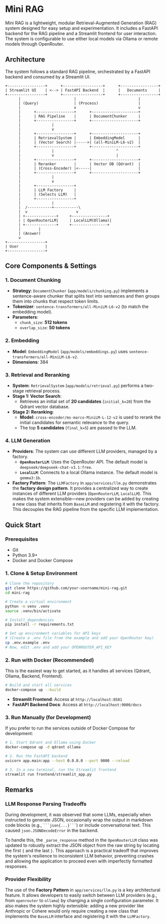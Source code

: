 # Mini RAG

Mini RAG is a lightweight, modular Retrieval-Augmented Generation (RAG) system designed for easy setup and experimentation. It includes a FastAPI backend for the RAG pipeline and a Streamlit frontend for user interaction. The system is configurable to use either local models via Ollama or remote models through OpenRouter.

## Architecture

The system follows a standard RAG pipeline, orchestrated by a FastAPI backend and consumed by a Streamlit UI.

```
+-----------------+      +------------------+      +-----------------+
| Streamlit UI    | <--> | FastAPI Backend  |      |   Documents     |
+-----------------+      +------------------+      +-----------------+
      |                        |                            |
      | (Query)                | (Process)                  |
      |                        v                            v
      |      +-----------------+      +---------------------+
      |      | RAG Pipeline    |      | DocumentChunker     |
      |      +-----------------+      +---------------------+
      |              |
      |              v
      |      +-----------------+      +---------------------+
      |      | RetrievalSystem |      | EmbeddingModel      |
      |      | (Vector Search) |----->| (all-MiniLM-L6-v2)  |
      |      +-----------------+      +---------------------+
      |              |                            ^
      |              v                            |
      |      +-----------------+      +---------------------+
      |      | Reranker        |      | Vector DB (Qdrant)  |
      |      | (Cross-Encoder) |<-----|                     |
      |      +-----------------+      +---------------------+
      |              |
      |              v
      |      +-----------------+
      |      | LLM Factory     |
      |      | (Selects LLM)   |
      |      +-----------------+
      |              |
      |  /-----------+-----------\
      |  v                      v
      | +--------------+     +----------------+
      | | OpenRouterLLM|     | LocalLLM(Ollama)|
      | +--------------+     +----------------+
      |        |
      | (Answer)
      v
+-----------------+
| User            |
+-----------------+
```

## Core Components & Settings

### 1. Document Chunking

- **Strategy**: `DocumentChunker` (`app/models/chunking.py`) implements a sentence-aware chunker that splits text into sentences and then groups them into chunks that respect token limits.
- **Tokenizer**: `sentence-transformers/all-MiniLM-L6-v2` (to match the embedding model).
- **Parameters**:
  - `chunk_size`: **512 tokens**
  - `overlap_size`: **50 tokens**

### 2. Embedding

- **Model**: `EmbeddingModel` (`app/models/embeddings.py`) uses `sentence-transformers/all-MiniLM-L6-v2`.
- **Dimensions**: 384

### 3. Retrieval and Reranking

- **System**: `RetrievalSystem` (`app/models/retrieval.py`) performs a two-stage retrieval process.
- **Stage 1: Vector Search**:
  - Retrieves an initial set of **20 candidates** (`initial_k=20`) from the Qdrant vector database.
- **Stage 2: Reranking**:
  - **Model**: `cross-encoder/ms-marco-MiniLM-L-12-v2` is used to rerank the initial candidates for semantic relevance to the query.
  - The top **5 candidates** (`final_k=5`) are passed to the LLM.

### 4. LLM Generation

- **Providers**: The system can use different LLM providers, managed by a factory.
  - **`OpenRouterLLM`**: Uses the OpenRouter API. The default model is `deepseek/deepseek-chat-v3.1:free`.
  - **`LocalLLM`**: Connects to a local Ollama instance. The default model is `gemma3:1b`.
- **Factory Pattern**: The `LLMFactory` in `app/services/llm.py` demonstrates the **factory design pattern**. It provides a centralized way to create instances of different LLM providers (`OpenRouterLLM`, `LocalLLM`). This makes the system extensible—new providers can be added by creating a new class that inherits from `BaseLLM` and registering it with the factory. This decouples the RAG pipeline from the specific LLM implementation.

## Quick Start

### Prerequisites

- Git
- Python 3.9+
- Docker and Docker Compose

### 1. Clone & Setup Environment

```bash
# Clone the repository
git clone https://github.com/your-username/mini-rag.git
cd mini-rag

# Create a virtual environment
python -m venv .venv
source .venv/bin/activate

# Install dependencies
pip install -r requirements.txt

# Set up environment variables for API keys
# (Create a .env file from the example and add your OpenRouter key)
cp .env.example .env
# Now, edit .env and add your OPENROUTER_API_KEY
```

### 2. Run with Docker (Recommended)

This is the easiest way to get started, as it handles all services (Qdrant, Ollama, Backend, Frontend).

```bash
# Build and start all services
docker-compose up --build
```

- **Streamlit Frontend**: Access at `http://localhost:8501`
- **FastAPI Backend Docs**: Access at `http://localhost:9000/docs`

### 3. Run Manually (for Development)

If you prefer to run the services outside of Docker Compose for development:

```bash
# 1. Start Qdrant and Ollama using Docker
docker-compose up -d qdrant ollama

# 2. Run the FastAPI backend
uvicorn app.main:app --host 0.0.0.0 --port 9000 --reload

# 3. In a new terminal, run the Streamlit frontend
streamlit run frontend/streamlit_app.py
```

## Remarks

### LLM Response Parsing Tradeoffs

During development, it was observed that some LLMs, especially when instructed to generate JSON, occasionally wrap the output in markdown code blocks (e.g., ` ```json{...}``` `) or include conversational text. This caused `json.JSONDecodeError` in the backend.

To handle this, the `_parse_response` method in the `OpenRouterLLM` class was updated to robustly extract the JSON object from the raw string by locating the first `{` and the last `}`. This approach is a practical tradeoff that improves the system's resilience to inconsistent LLM behavior, preventing crashes and allowing the application to proceed even with imperfectly formatted responses.

### Provider Flexibility

The use of the **Factory Pattern** in `app/services/llm.py` is a key architectural feature. It allows developers to easily switch between LLM providers (e.g., from `openrouter` to `ollama`) by changing a single configuration parameter. It also makes the system highly extensible: adding a new provider like Anthropic or Cohere would only require creating a new class that implements the `BaseLLM` interface and registering it with the `LLMFactory`.